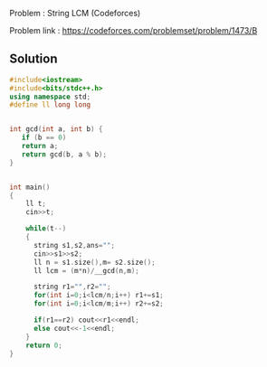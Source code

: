 
Problem : String LCM (Codeforces)

Problem link : https://codeforces.com/problemset/problem/1473/B

## Solution

```C++
#include<iostream>
#include<bits/stdc++.h>
using namespace std;
#define ll long long


int gcd(int a, int b) {
   if (b == 0)
   return a;
   return gcd(b, a % b);
}


int main()
{
    ll t;
    cin>>t;

    while(t--)
    {
      string s1,s2,ans="";
      cin>>s1>>s2;
      ll n = s1.size(),m= s2.size();
      ll lcm = (m*n)/__gcd(n,m);

      string r1="",r2="";
      for(int i=0;i<lcm/n;i++) r1+=s1;
      for(int i=0;i<lcm/m;i++) r2+=s2;

      if(r1==r2) cout<<r1<<endl;
      else cout<<-1<<endl;
    }
    return 0;
}
```
